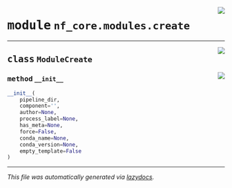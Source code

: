 <!-- markdownlint-disable -->

<a href="../../nf_core/modules/create.py#L0"><img align="right" style="float:right;" src="https://img.shields.io/badge/-source-cccccc?style=flat-square"></a>

# <kbd>module</kbd> `nf_core.modules.create`






---

<a href="../../nf_core/modules/create.py#L8"><img align="right" style="float:right;" src="https://img.shields.io/badge/-source-cccccc?style=flat-square"></a>

## <kbd>class</kbd> `ModuleCreate`




<a href="../../nf_core/modules/create.py#L9"><img align="right" style="float:right;" src="https://img.shields.io/badge/-source-cccccc?style=flat-square"></a>

### <kbd>method</kbd> `__init__`

```python
__init__(
    pipeline_dir,
    component='',
    author=None,
    process_label=None,
    has_meta=None,
    force=False,
    conda_name=None,
    conda_version=None,
    empty_template=False
)
```











---

_This file was automatically generated via [lazydocs](https://github.com/ml-tooling/lazydocs)._

